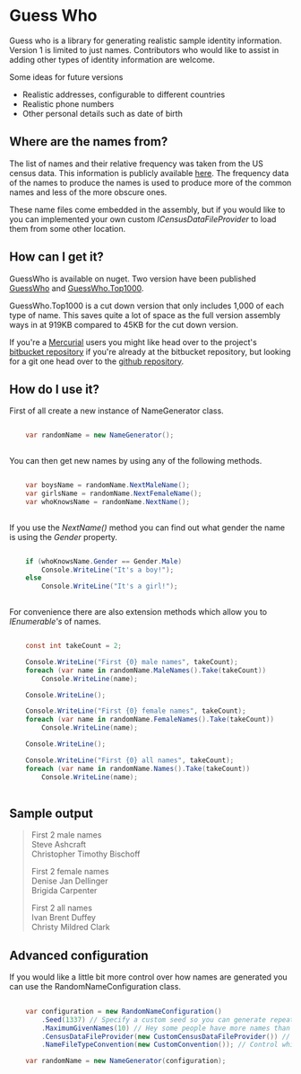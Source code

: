 Guess Who
=========

Guess who is a library for generating realistic sample identity information.  Version 1 is limited to just names.
Contributors who would like to assist in adding other types of identity information are welcome.

Some ideas for future versions

* Realistic addresses, configurable to different countries
* Realistic phone numbers
* Other personal details such as date of birth

Where are the names from?
-------------------------

The list of names and their relative frequency was taken from the US census data.
This information is publicly available [here](http://www.census.gov/genealogy/names/names_files.html).
The frequency data of the names to produce the names is used to produce more of the common names and less of the more obscure ones.

These name files come embedded in the assembly, but if you would like to you can implemented your own
custom _ICensusDataFileProvider_ to load them from some other location.

How can I get it?
-----------------

GuessWho is available on nuget.  Two version have been published 
[GuessWho](http://nuget.org/List/Packages/GuessWho) and 
[GuessWho.Top1000](http://nuget.org/List/Packages/GuessWho.Top1000).

GuessWho.Top1000 is a cut down version that only includes 1,000 of each type of name.
This saves quite a lot of space as the full version assembly ways in at 919KB compared to 45KB for the cut down version.

If you're a [Mercurial](http://mercurial.selenic.com/) users you might like head over to the project's 
[bitbucket repository](https://bitbucket.org/calebvear/guesswho) if you're already at the bitbucket repository, but looking
for a git one head over to the [github repository](https://github.com/caleb-vear/GuessWho).

How do I use it?
----------------

First of all create a new instance of NameGenerator class.

```c#

	var randomName = new NameGenerator();
	
```

You can then get new names by using any of the following methods.

```c#

	var boysName = randomName.NextMaleName();
	var girlsName = randomName.NextFemaleName();
	var whoKnowsName = randomName.NextName();
	
```

If you use the _NextName()_ method you can find out what gender the name is using the _Gender_ property.

```c#

	if (whoKnowsName.Gender == Gender.Male)
		Console.WriteLine("It's a boy!");
	else
		Console.WriteLine("It's a girl!");
		
```

For convenience there are also extension methods which allow you to _IEnumerable<GeneratedName>'s_ of names.

```c#

	const int takeCount = 2;

	Console.WriteLine("First {0} male names", takeCount);
	foreach (var name in randomName.MaleNames().Take(takeCount))
		Console.WriteLine(name);

	Console.WriteLine();

	Console.WriteLine("First {0} female names", takeCount);
	foreach (var name in randomName.FemaleNames().Take(takeCount))
		Console.WriteLine(name);

	Console.WriteLine();

	Console.WriteLine("First {0} all names", takeCount);
	foreach (var name in randomName.Names().Take(takeCount))
		Console.WriteLine(name);
		
```

Sample output
-------------

> First 2 male names  
>     Steve Ashcraft  
>     Christopher Timothy Bischoff
>
> First 2 female names  
>     Denise Jan Dellinger  
>     Brigida Carpenter
>
> First 2 all names  
>     Ivan Brent Duffey  
>     Christy Mildred Clark

Advanced configuration
----------------------

If you would like a little bit more control over how names are generated you can use the RandomNameConfiguration class.

```c#
	
	var configuration = new RandomNameConfiguration()
		.Seed(1337) // Specify a custom seed so you can generate repeatable results
		.MaximumGivenNames(10) // Hey some people have more names than others the default is 3
		.CensusDataFileProvider(new CustomCensusDataFileProvider()) // Determine how the name files are loaded
		.NameFileTypeConvention(new CustomConvention()); // Control which files are treated as male or female

	var randomName = new NameGenerator(configuration);
	
```